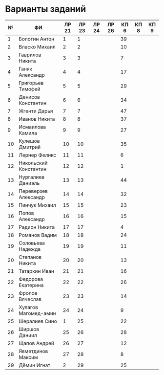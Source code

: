 # Варианты заданий
| №  | ФИ                    | ЛР 21 | ЛР 23 | ЛР 24 | ЛР 26 | КП 6  | КП 8  | КП 9  |
|----|-----------------------|-------|-------|-------|-------|-------|-------|-------|
| 1  | Болотин Антон         |   1   |   1   |       |       |   39  |       |       |
| 2  | Власко Михаил         |   2   |   2   |       |       |   10  |       |       |
| 3  | Гаврилов Никита       |   3   |   3   |       |       |   7   |       |       |
| 4  | Ганяк Александр       |   4   |   4   |       |       |   17  |       |       |
| 5  | Григорьев Тимофей     |   5   |   5   |       |       |   29  |       |       |
| 6  | Денисов Константин    |   6   |   6   |       |       |   34  |       |       |
| 7  | Жгенти Дарья          |   7   |   7   |       |       |   47  |       |       |
| 8  | Иванов Никита         |   8   |   8   |       |       |   37  |       |       |
| 9  | Исмаилова Камила      |   9   |   9   |       |       |   27  |       |       |
| 10 | Кулешов Дмитрий       |  10   |  10   |       |       |   35  |       |       |
| 11 | Лернер Феликс         |  11   |  11   |       |       |   6   |       |       |
| 12 | Никольский Константин |  12   |  12   |       |       |   1   |       |       |
| 13 | Нургалиев  Даниэль    |  13   |  13   |       |       |   44  |       |       |
| 14 | Переверзев Александр  |  14   |  14   |       |       |   32  |       |       |
| 15 | Пинчук Михаил         |  15   |  15   |       |       |   23  |       |       |
| 16 | Попов Александр       |  16   |  16   |       |       |   15  |       |       |
| 17 | Радион Никита         |  17   |  17   |       |       |   4   |       |       |
| 18 | Романов Вадим         |  18   |  18   |       |       |   24  |       |       |
| 19 | Соловьева Надежда     |  19   |  19   |       |       |   11  |       |       |
| 20 | Степанов Никита       |  20   |  20   |       |       |   13  |       |       |
| 21 | Татаркин Иван         |  21   |  21   |       |       |   16  |       |       |
| 22 | Федорова Екатерина    |  22   |  22   |       |       |   26  |       |       |
| 23 | Фролов Вячеслав       |  23   |  23   |       |       |   14  |       |       |
| 24 | Хулагов Магомед-амин  |  24   |  24   |       |       |   9   |       |       |
| 25 | Шералиев Сино         |   1   |  25   |       |       |   22  |       |       |
| 26 | Ширшов Даниил         |  25   |  26   |       |       |   28  |       |       |
| 27 | Щапов Андрей          |  26   |  27   |       |       |   12  |       |       |
| 28 | Явметдинов Максим     |  27   |  28   |       |       |   8   |       |       |
| 29 | Дёмин Игнат           |   2   |  29   |       |       |   25  |       |       |